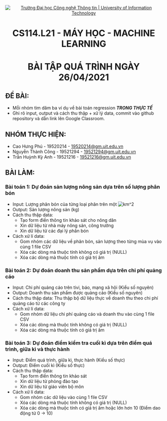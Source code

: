 <!-- Banner -->
<p align="center">
  <a href="https://www.uit.edu.vn/" title="Trường Đại học Công nghệ Thông tin" style="border: none;">
    <img src="https://i.imgur.com/WmMnSRt.png" alt="Trường Đại học Công nghệ Thông tin | University of Information Technology">
  </a>
</p>

<!-- Title -->
<h1 align="center"><b>CS114.L21 - MÁY HỌC - MACHINE LEARNING</b></h1>
<h1 align="center"><b>BÀI TẬP QUÁ TRÌNH NGÀY 26/04/2021</b></h1>

## ĐỀ BÀI:
- Mỗi nhóm tìm dăm ba ví dụ về bài toán regression ***TRONG THỰC TẾ***
- Ghi rõ input, output và cách thu thập + xử lý data, commit vào github repository và dẫn link lên Google Classroom.

## NHÓM THỰC HIỆN:
- Cao Hưng Phú - 19520214 - 19520214@gm.uit.edu.vn
- Nguyễn Thành Công - 19521294 - 19521294@gm.uit.edu.vn
- Trần Huỳnh Kỳ Anh - 19521216 - 19521216@gm.uit.edu.vn


## BÀI LÀM:

### Bài toán 1: Dự đoán sản lượng nông sản dựa trên số lượng phân bón
- Input: Lượng phân bón của từng loại phân trên một ![km^2](https://latex.codecogs.com/svg.latex?km^2)
- Output: Sản lượng nông sản (kg)
- Cách thu thập data: 
  - Tạo form điền thông tin khảo sát cho nông dân
  - Xin dữ liệu từ nhà máy nông sản, công trường
  - Xin dữ liệu từ các đại lý phân bón
- Cách xử lí data:
  - Gom nhóm các dữ liệu về phân bón, sản lượng theo từng mùa vụ vào cùng 1 file CSV
  - Xóa các dòng mà thuộc tính không có giá trị (NULL)
  - Xóa các dòng mà thuộc tính có giá trị âm 

### Bài toán 2: Dự đoán doanh thu sản phẩm dựa trên chi phí quảng cáo
- Input: Chi phí quảng cáo trên tivi, báo, mạng xã hội (Kiểu số nguyên)
- Output: Doanh thu sản phẩm được quảng cáo (Kiểu số nguyên)
- Cách thu thập data: Thu thập bộ dữ liệu thực về doanh thu theo chi phí quảng cáo từ các công ty
- Cách xử lí data: 
  + Gom nhóm dữ liệu chi phí quảng cáo và doanh thu vào cùng 1 file CSV
  + Xóa các dòng mà thuộc tính không có giá trị (NULL)
  + Xóa các dòng mà thuộc tính có giá trị âm 
### Bài toán 3: Dự đoán điểm kiểm tra cuối kì dựa trên điểm quá trình, giữa kì và thực hành
- Input: Điểm quá trình, giữa kì, thực hành (Kiểu số thực)
- Output: Điểm cuối kì (Kiểu số thực)
- Cách thu thập data:
  - Tạo form điền thông tin khảo sát
  - Xin dữ liệu từ phòng đào tạo
  - Xin dữ liệu từ giáo viên bộ môn
- Cách xử lí data:
  + Gom nhóm các dữ liệu vào cùng 1 file CSV
  + Xóa các dòng mà thuộc tính không có giá trị (NULL)
  + Xóa các dòng mà thuộc tính có giá trị âm hoặc lớn hơn 10 (Điểm dao động từ 0 -> 10)
